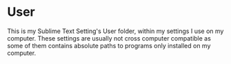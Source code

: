 
# User

This is my Sublime Text Setting's User folder, within my settings I use on my computer. These
settings are usually not cross computer compatible as some of them contains absolute paths to
programs only installed on my computer.





